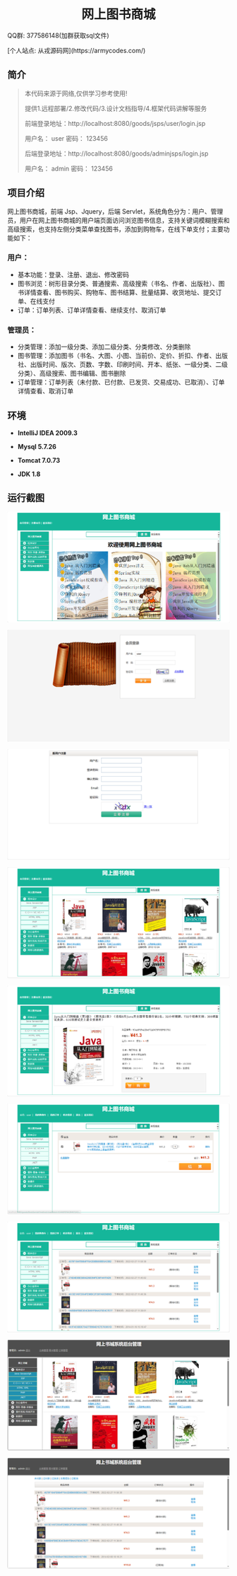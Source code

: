 <p><h1 align="center">网上图书商城</h1></p>

<p>QQ群: 377586148(加群获取sql文件)</p>
<p> [个人站点: 从戎源码网](https://armycodes.com/)</p>

## 简介

> 本代码来源于网络,仅供学习参考使用!
>
> 提供1.远程部署/2.修改代码/3.设计文档指导/4.框架代码讲解等服务
>
> 前端登录地址：http://localhost:8080/goods/jsps/user/login.jsp
>
> 用户名： user   密码： 123456
>
> 后端登录地址：http://localhost:8080/goods/adminjsps/login.jsp
>
> 用户名： admin   密码： 123456
>

## 项目介绍

网上图书商城，前端 Jsp、Jquery，后端 Servlet，系统角色分为：用户、管理员，用户在网上图书商城的用户端页面访问浏览图书信息，支持关键词模糊搜索和高级搜索，也支持左侧分类菜单查找图书，添加到购物车，在线下单支付；主要功能如下：

### 用户：

- 基本功能：登录、注册、退出、修改密码
- 图书浏览：树形目录分类、普通搜索、高级搜索（书名、作者、出版社）、图书详情查看、图书购买、购物车、图书结算、批量结算、收货地址、提交订单、在线支付
- 订单：订单列表、订单详情查看、继续支付、取消订单

### 管理员：

- 分类管理：添加一级分类、添加二级分类、分类修改、分类删除
- 图书管理：添加图书（书名、大图、小图、当前价、定价、折扣、作者、出版社、出版时间、版次、页数、字数、印刷时间、开本、纸张、一级分类、二级分类）、高级搜索、图书编辑、图书删除
- 订单管理：订单列表（未付款、已付款、已发货、交易成功、已取消）、订单详情查看、取消订单

## 环境

- <b>IntelliJ IDEA 2009.3</b>

- <b>Mysql 5.7.26</b>

- <b>Tomcat 7.0.73</b>

- <b>JDK 1.8</b>


## 运行截图
![](screenshot/1.png)

![](screenshot/2.png)

![](screenshot/3.png)

![](screenshot/4.png)

![](screenshot/5.png)

![](screenshot/6.png)

![](screenshot/7.png)

![](screenshot/8.png)

![](screenshot/9.png)
